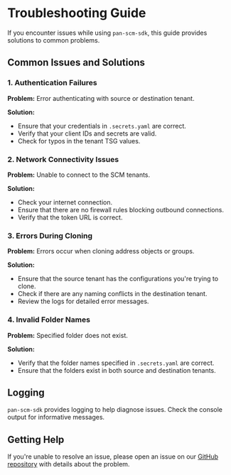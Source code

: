 # Troubleshooting Guide

If you encounter issues while using `pan-scm-sdk`, this guide provides solutions to common problems.

## Common Issues and Solutions

### 1. Authentication Failures

**Problem:** Error authenticating with source or destination tenant.

**Solution:**

- Ensure that your credentials in `.secrets.yaml` are correct.
- Verify that your client IDs and secrets are valid.
- Check for typos in the tenant TSG values.

### 2. Network Connectivity Issues

**Problem:** Unable to connect to the SCM tenants.

**Solution:**

- Check your internet connection.
- Ensure that there are no firewall rules blocking outbound connections.
- Verify that the token URL is correct.

### 3. Errors During Cloning

**Problem:** Errors occur when cloning address objects or groups.

**Solution:**

- Ensure that the source tenant has the configurations you're trying to clone.
- Check if there are any naming conflicts in the destination tenant.
- Review the logs for detailed error messages.

### 4. Invalid Folder Names

**Problem:** Specified folder does not exist.

**Solution:**

- Verify that the folder names specified in `.secrets.yaml` are correct.
- Ensure that the folders exist in both source and destination tenants.

## Logging

`pan-scm-sdk` provides logging to help diagnose issues. Check the console output for informative messages.

## Getting Help

If you're unable to resolve an issue, please open an issue on our [GitHub repository](https://github.com/cdot65/pan-scm-sdk/issues) with details about the problem.
